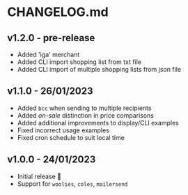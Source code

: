# CHANGELOG.md

## v1.2.0 - pre-release

* Added 'iga' merchant
* Added CLI import shopping list from txt file
* Added CLI import of multiple shopping lists from json file

## v1.1.0 - 26/01/2023

* Added `bcc` when sending to multiple recipients
* Added _on-sale_ distinction in price comparisons
* Added additional improvements to display/CLI examples
* Fixed incorrect usage examples
* Fixed cron schedule to suit local time

## v1.0.0 - 24/01/2023

* Initial release 🙌
* Support for `woolies`, `coles`, `mailersend`